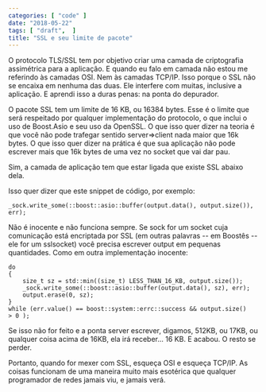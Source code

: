 ```yaml
---
categories: [ "code" ]
date: "2018-05-22"
tags: [ "draft",  ]
title: "SSL e seu limite de pacote"
---
```

O protocolo TLS/SSL tem por objetivo criar uma camada de criptografia
assimétrica para a aplicação. E quando eu falo em camada não estou
me referindo às camadas OSI. Nem às camadas TCP/IP. Isso porque o SSL
não se encaixa em nenhuma das duas. Ele interfere com muitas, inclusive
a aplicação. E aprendi isso a duras penas: na ponta do depurador.

O pacote SSL tem um limite de 16 KB, ou 16384 bytes. Esse é o limite que
será respeitado por qualquer implementação do protocolo, o que inclui
o uso de Boost.Asio e seu uso da OpenSSL. O que isso quer dizer na teoria
é que você não pode trafegar sentido server=>client nada maior que
16k bytes. O que isso quer dizer na prática é que sua aplicação não
pode escrever mais que 16k bytes de uma vez no socket que vai dar pau.

Sim, a camada de aplicação tem que estar ligada que existe SSL abaixo
dela.

Isso quer dizer que este snippet de código, por exemplo:

    _sock.write_some(::boost::asio::buffer(output.data(), output.size()),
    err);

Não é inocente e não funciona sempre. Se sock for um socket cuja
comunicação está encriptada por SSL (em outras palavras -- em Boostês
-- ele for um sslsocket) você precisa escrever output em pequenas
quantidades. Como em outra implementação inocente:

    do
    {
        size_t sz = std::min((size_t) LESS_THAN_16_KB, output.size());
        _sock.write_some(::boost::asio::buffer(output.data(), sz), err);
        output.erase(0, sz);
    }
    while (err.value() == boost::system::errc::success && output.size()
    > 0 );

Se isso não for feito e a ponta server escrever, digamos, 512KB, ou 17KB,
ou qualquer coisa acima de 16KB, ela irá receber... 16 KB. E acabou. O
resto se perder.

Portanto, quando for mexer com SSL, esqueça OSI e esqueça TCP/IP. As
coisas funcionam de uma maneira muito mais esotérica que qualquer
programador de redes jamais viu, e jamais verá.
